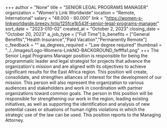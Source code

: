 +++
author = "None"
title = "SENIOR LEGAL PROGRAMS MANAGER"
organization = "Women's Link Worldwide"
location = "Remote, International"
salary = "48.000 - 60.000"
link = "https://women-s-linkworldwide.breezy.hr/p/125fce1b543f-senior-legal-programs-manager"
sort_date = "2023-010-02"
created_at = "October 2, 2023"
closing_date = "October 20, 2023"
a_job_type = ["Full Time"]
b_benefits = ["General Benefits","Health Insurance","Paid Vacation","Permanently Remote"]
c_feedback = ""
aa_degrees_required = "Law degree required"
thumbnail = "../../images/Logo-Womens-LinkNO-BACKGROUND_feffffa1.png"
+++
The Senior Legal Programs Manager position is responsible for being the programmatic leader and legal strategist for projects that advance the organization's mission and are aligned with its objectives to achieve significant results for the East Africa region. This position will create, consolidate, and strengthen alliances of interest for the development of our mission. This person will also represent the organization to various audiences and stakeholders and work in coordination with partner organizations toward common goals. The person in this position will be responsible for strengthening our work in the region, leading existing initiatives, as well as supporting the identification and analysis of new potential cases or situations of human rights violations in which the strategic use of the law can be used. This position reports to the Managing Attorney. 